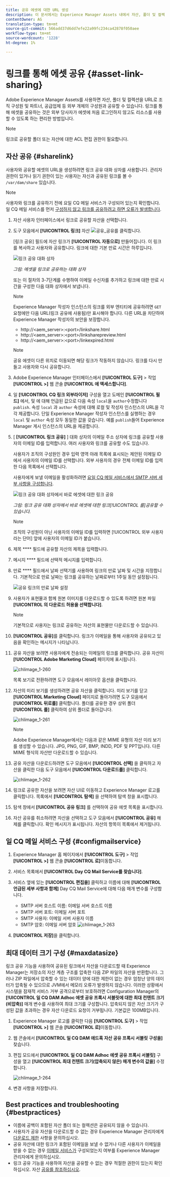 ```yaml
---
title: 공유 에셋에 대한 URL 생성
description: 이 문서에서는 Experience Manager Assets 내에서 자산, 폴더 및 컬렉션을 외부 당사자에 대한 URL로 공유하는 방법에 대해 설명합니다.
contentOwner: AG
translation-type: tm+mt
source-git-commit: 566add37d6dd7efe22a99fc234ca42878f050aee
workflow-type: tm+mt
source-wordcount: '1228'
ht-degree: 1%

---
```



# 링크를 통해 에셋 공유 {#asset-link-sharing}

Adobe Experience Manager Assets를 사용하면 자산, 폴더 및 컬렉션을 URL로 조직 구성원 및 파트너, 공급업체 등 외부 개체의 구성원과 공유할 수 있습니다. 링크를 통해 에셋을 공유하는 것은 외부 당사자가 에셋에 처음 로그인하지 않고도 리소스를 사용할 수 있도록 하는 편리한 방법입니다.

>[!NOTE]
>
>링크로 공유할 폴더 또는 자산에 대한 ACL 편집 권한이 필요합니다.

## 자산 공유 {#sharelink}

사용자와 공유할 에셋의 URL을 생성하려면 링크 공유 대화 상자를 사용합니다. 관리자 권한이 있거나 읽기 권한이 있는 사용자는 자신과 공유된 링크를 볼 수 `/var/dam/share` 있습니다.

>[!NOTE]
>
>사용자와 링크를 공유하기 전에 요일 CQ 메일 서비스가 구성되어 있는지 확인합니다. 일 CQ 메일 서비스를 먼저 [구성하지 않고 링크를 공유하려고 하면 오류가 발생합니다](/help/assets/link-sharing.md#configmailservice).

1. 자산 사용자 인터페이스에서 링크로 공유할 자산을 선택합니다.
1. 도구 모음에서 **[!UICONTROL 링크]** 자산 ![공유](assets/assets_share.png)_공유를 클릭합니다.

   [링크 공유] 필드에 자산 링크가 **[!UICONTROL 자동으로]** 만들어집니다. 이 링크를 복사하고 사용자와 공유합니다. 링크에 대한 기본 만료 시간은 하루입니다.

   ![링크 공유 대화 상자](assets/Link-sharing-dialog-box.png)

   *그림: 에셋을 링크로 공유하는 대화 상자*

   또는 이 절차의 3-7단계를 수행하여 이메일 수신자를 추가하고 링크에 대한 만료 시간을 구성한 다음 대화 상자에서 보냅니다.

   >[!NOTE]
   >
   >Experience Manager 작성자 인스턴스의 링크를 외부 엔티티에 공유하려면 `GET` 요청에만 다음 URL(링크 공유에 사용됨)만 표시해야 합니다. 다른 URL을 차단하여 Experience Manager 작성자의 보안을 보장합니다.
   >
   >* http://&lt;aem_server>:&lt;port>/linkshare.html
   * http://&lt;aem_server>:&lt;port>/linksharepreview.html
   * http://&lt;aem_server>:&lt;port>/linkexpired.html


   >[!NOTE]
   공유 에셋이 다른 위치로 이동되면 해당 링크가 작동하지 않습니다. 링크를 다시 만들고 사용자와 다시 공유합니다.

1. Adobe Experience Manager 인터페이스에서 **[!UICONTROL 도구]** > 작업 **[!UICONTROL >]** 웹 콘솔 **[!UICONTROL 에 액세스합니다]**.

1. 일 **[!UICONTROL CQ 링크 외부라이저]** 구성을 열고 도메인 **[!UICONTROL 필드]** 에서, 및 에 대해 언급된 값으로 다음 속성 `local`을 `author`수정합니다 `publish`. 속성 `local` 과 `author` 속성에 대해 로컬 및 작성자 인스턴스의 URL을 각각 제공합니다. 단일 Experience Manager 작성자 인스턴스를 실행하는 경우 `local` 및 `author` 속성 모두 동일한 값을 갖습니다. 예를 `publish`들어 Experience Manager 게시 인스턴스의 URL을 제공합니다.

1. [ **[!UICONTROL 링크 공유]** ] 대화 상자의 이메일 주소 상자에 링크를 공유할 사용자의 이메일 ID를 입력합니다. 여러 사용자와 링크를 공유할 수도 있습니다.

   사용자가 조직의 구성원인 경우 입력 영역 아래 목록에 표시되는 제안된 이메일 ID에서 사용자의 이메일 ID를 선택합니다. 외부 사용자의 경우 전체 이메일 ID를 입력한 다음 목록에서 선택합니다.

   사용자에게 보낼 이메일을 활성화하려면 [요일 CQ 메일 서비스에서 SMTP 서버 세부 사항을 구성합니다](#configmailservice).

   ![링크 공유 대화 상자에서 바로 에셋에 대한 링크 공유](assets/Asset-Sharing-LinkShareDialog.png)

   *그림: 링크 공유 대화 상자에서 바로 에셋에 대한 링크[!UICONTROL 를]공유할 수 있습니다.*

   >[!NOTE]
   조직의 구성원이 아닌 사용자의 이메일 ID를 입력하면 [!UICONTROL 외부 사용자라는 단어] 앞에 사용자의 이메일 ID가 붙습니다.

1. 제목 **** 필드에 공유할 자산의 제목을 입력합니다.

1. 메시지 **** 필드에 선택적 메시지를 입력합니다.

1. 만료 **** 필드에서 날짜 선택기를 사용하여 링크의 만료 날짜 및 시간을 지정합니다. 기본적으로 만료 날짜는 링크를 공유하는 날짜로부터 1주일 동안 설정됩니다.

   ![공유 링크의 만료 날짜 설정](assets/Set-shared-link-expiration.png)

1. 사용자가 표현물과 함께 원본 이미지를 다운로드할 수 있도록 하려면 원본 파일 **[!UICONTROL 의 다운로드 허용을 선택합니다]**.

   >[!NOTE]
   기본적으로 사용자는 링크로 공유하는 자산의 표현물만 다운로드할 수 있습니다.

1. **[!UICONTROL 공유]**&#x200B;를 클릭합니다. 링크가 이메일을 통해 사용자와 공유되고 있음을 확인하는 메시지가 나타납니다.
1. 공유 자산을 보려면 사용자에게 전송되는 이메일의 링크를 클릭합니다. 공유 자산이 **[!UICONTROL Adobe Marketing Cloud]** 페이지에 표시됩니다.

   ![chlimage_1-260](assets/chlimage_1-545.png)

   목록 보기로 전환하려면 도구 모음에서 레이아웃 옵션을 클릭합니다.

1. 자산의 미리 보기를 생성하려면 공유 자산을 클릭합니다. 미리 보기를 닫고 **[!UICONTROL Marketing Cloud]** 페이지로 돌아가려면 도구 모음에서 **[!UICONTROL 뒤로를]** 클릭합니다. 폴더를 공유한 경우 상위 폴더 **[!UICONTROL 를]** 클릭하여 상위 폴더로 돌아갑니다.

   ![chlimage_1-261](assets/chlimage_1-546.png)

   >[!NOTE]
   Adobe Experience Manager에서는 다음과 같은 MIME 유형의 자산 미리 보기를 생성할 수 있습니다. JPG, PNG, GIF, BMP, INDD, PDF 및 PPT입니다. 다른 MIME 형식의 자산만 다운로드할 수 있습니다.

1. 공유 자산을 다운로드하려면 도구 모음에서 **[!UICONTROL 선택]** 을 클릭하고 자산을 클릭한 다음 도구 모음에서 **[!UICONTROL 다운로드를]** 클릭합니다.

   ![chlimage_1-262](assets/chlimage_1-547.png)

1. 링크로 공유한 자산을 보려면 자산 UI로 이동하고 Experience Manager 로고를 클릭합니다. 목록에서 **[!UICONTROL 탐색]** 을 선택하여 탐색 창을 표시합니다.
1. 탐색 창에서 **[!UICONTROL 공유 링크]** 를 선택하여 공유 에셋 목록을 표시합니다.
1. 자산 공유를 취소하려면 자산을 선택하고 도구 모음에서 **[!UICONTROL 공유]** 해제를 클릭합니다. 확인 메시지가 표시됩니다. 자산의 항목이 목록에서 제거됩니다.

## 일 CQ 메일 서비스 구성 {#configmailservice}

1. Experience Manager 홈 페이지에서 **[!UICONTROL 도구]** > 작업 **[!UICONTROL >]** 웹 콘솔 **[!UICONTROL 로]**&#x200B;이동합니다.
1. 서비스 목록에서 **[!UICONTROL Day CQ Mail Service를 찾습니다]**.
1. 서비스 옆에 있는 **[!UICONTROL 편집을]** 클릭하고 이름에 대해 **[!UICONTROL 언급된 세부 사항과 함께]** Day CQ Mail Service에 대해 다음 매개 변수를 구성합니다.

   * SMTP 서버 호스트 이름: 이메일 서버 호스트 이름
   * SMTP 서버 포트: 이메일 서버 포트
   * SMTP 사용자: 이메일 서버 사용자 이름
   * SMTP 암호: 이메일 서버 암호
   ![chlimage_1-263](assets/chlimage_1-548.png)

1. **[!UICONTROL 저장]**&#x200B;을 클릭합니다.

## 최대 데이터 크기 구성 {#maxdatasize}

링크 공유 기능을 사용하여 공유된 링크에서 자산을 다운로드할 때 Experience Manager는 저장소의 자산 계층 구조를 압축한 다음 ZIP 파일의 자산을 반환합니다. 그러나 ZIP 파일에서 압축할 수 있는 데이터 양에 대한 제한이 없는 경우 엄청난 양의 데이터가 압축될 수 있으므로 JVM에서 메모리 오류가 발생하지 않습니다. 이러한 상황에서 시스템을 잠재적 서비스 거부 공격으로부터 보호하려면 Configuration Manager의 **[!UICONTROL 일 CQ DAM Adhoc 에셋 공유 프록시 서블릿에 대한 최대 컨텐트 크기(비압축)]** 매개 변수를 사용하여 최대 크기를  구성합니다. 압축되지 않은 자산 크기가 구성된 값을 초과하는 경우 자산 다운로드 요청이 거부됩니다. 기본값은 100MB입니다.

1. Experience Manager 로고를 클릭한 다음 **[!UICONTROL 도구]** > 작업 **[!UICONTROL >]** 웹 콘솔 **[!UICONTROL 로]**&#x200B;이동합니다.
1. 웹 콘솔에서 **[!UICONTROL 일 CQ DAM 애드혹 자산 공유 프록시 서블릿 구성을]** 찾습니다.
1. 편집 모드에서 **[!UICONTROL 일 CQ DAM Adhoc 에셋 공유 프록시 서블릿]** 구성을 열고 **[!UICONTROL 최대 컨텐트 크기(압축되지 않은) 매개 변수의 값을]** 수정합니다.

   ![chlimage_1-264](assets/chlimage_1-549.png)

1. 변경 사항을 저장합니다.

## Best practices and troubleshooting {#bestpractices}

* 이름에 공백이 포함된 자산 폴더 또는 컬렉션은 공유되지 않을 수 있습니다.
* 사용자가 공유 자산을 다운로드할 수 없는 경우 Experience Manager 관리자에게 [다운로드 제한](#maxdatasize) 사항을 문의하십시오.
* 공유 자산에 대한 링크가 포함된 이메일을 보낼 수 없거나 다른 사용자가 이메일을 받을 수 없는 경우 [이메일 서비스가](#configmailservice) 구성되었는지 여부를 Experience Manager 관리자에게 문의하십시오.
* 링크 공유 기능을 사용하여 자산을 공유할 수 없는 경우 적절한 권한이 있는지 확인하십시오. 자산 [공유를 참조하십시오](#sharelink).
